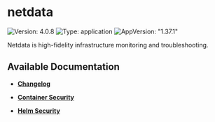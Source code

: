 # netdata

![Version: 4.0.8](https://img.shields.io/badge/Version-4.0.8-informational?style=flat-square) ![Type: application](https://img.shields.io/badge/Type-application-informational?style=flat-square) ![AppVersion: "1.37.1"](https://img.shields.io/badge/AppVersion-"1.37.1"-informational?style=flat-square)

Netdata is high-fidelity infrastructure monitoring and troubleshooting.

## Available Documentation

- [**Changelog**](CHANGELOG)

- [**Container Security**](container-security)

- [**Helm Security**](helm-security)

